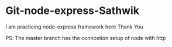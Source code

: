 # Git-node-express-Sathwik

I am practicing node-express framework here 
Thank You

PS: The master branch has the conncetion setup of node with http
